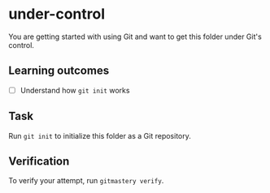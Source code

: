 # under-control

You are getting started with using Git and want to get this folder under Git's control.

## Learning outcomes

- [ ] Understand how `git init` works

## Task

Run `git init` to initialize this folder as a Git repository.

## Verification

To verify your attempt, run `gitmastery verify`.

